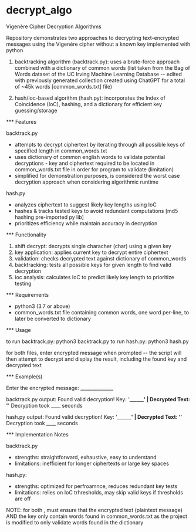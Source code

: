 # decrypt_algo

Vigenère Cipher Decryption Algorithms

Repository demonstrates two approaches to decrypting text-encrypted messages using the Vigenère cipher
without a known key implemented with python

1. backtracking algorithm (backtrack.py):  uses a brute-force approach combined with a dictionary of common words (list taken from the Bag of Words dataset of the UC Irving Machine Learning Database
   -- edited with previously generated collection created using ChatGPT for a total of ~45k words
   [common_words.txt] file)

2. hash/ioc-based algorithm (hash.py): incorporates the Index of Coincidence (IoC), hashing, and a dictionary for efficient key guessing/storage


*** Features

backtrack.py
- attempts to decrypt ciphertext by iterating through all possible keys of specified length in common_words.txt
- uses dictionary of common english words to validate potential decryptions - key and ciphertext required to be located in common_words.txt file in order for program to validate (limitation)
- simplified for demonstration purposes, is considered the worst case decryption approach when
  considering algorithmic runtime

hash.py
- analyzes ciphertext to suggest likely key lengths using IoC 
- hashes & tracks tested keys to avoid redundant computations [md5 hashing pre-imported py lib]
- prioritizes efficiency while maintain accuracy in decryption


*** Functionality

1. shift decrypt: decrypts single characher (char) using a given key
2. key application: applies current key to decrypt entire ciphertext
3. validation: checks decrypted text against dictionary of common_words
4. backtracking: tests all possible keys for given length to find valid decryption
5. ioc analysis: calculates IoC to predict likely key length to prioritize testing


*** Requirements

- python3 (3.7 or above)
- common_words.txt file containing common words, one word per-line, to later be converted to dictionary


*** Usage

to run backtrack.py:  python3 backtrack.py
to run hash.py:       python3 hash.py

for both files, enter encrypted message when prompted -- the script will then attempt to decrypt and display the result, including the found key and decrypted text


*** Example(s)

Enter the encrypted message: ______________

backtrack.py output:
Found valid decryption!
Key: '______________' | Decrypted Text: '________'
Decryption took ____ seconds

hash.py output:
Found valid decryption!
Key: '______________' | Decrypted Text: '________'
Decryption took ____ seconds


*** Implementation Notes

backtrack.py
- strengths: straightforward, exhaustive, easy to understand
- limitations: inefficient for longer ciphertexts or large key spaces

hash.py:
- strengths: optimized for perfroamnce, reduces redundant key tests
- limitations: relies on IoC trhresholds, may skip valid keys if thresholds are off

NOTE: for both , must ensure that the encrypted text (plaintext message) AND the key only contain words found in common_words.txt as the project is modified to only validate words found in the dictionary
